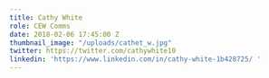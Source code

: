 ```yaml
---
title: Cathy White
role: CEW Comms
date: 2018-02-06 17:45:00 Z
thumbnail_image: "/uploads/cathet_w.jpg"
twitter: https://twitter.com/cathywhite10
linkedin: 'https://www.linkedin.com/in/cathy-white-1b428725/ '
---
```


